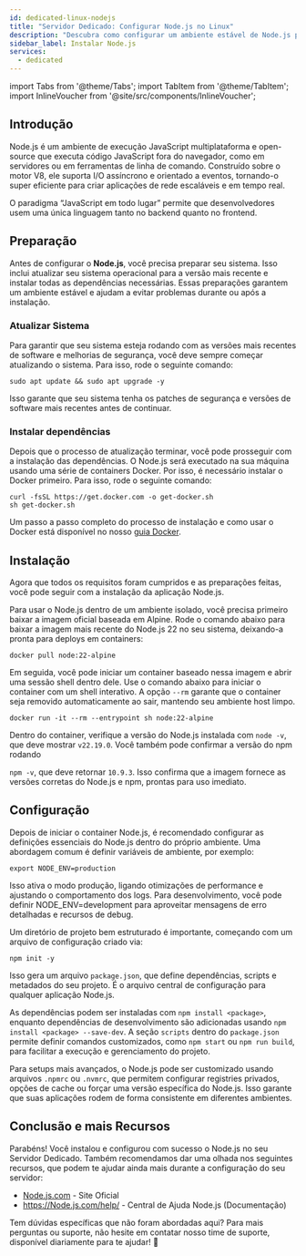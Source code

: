 ```yaml
---
id: dedicated-linux-nodejs
title: "Servidor Dedicado: Configurar Node.js no Linux"
description: "Descubra como configurar um ambiente estável de Node.js para aplicações escaláveis e em tempo real com as melhores práticas e passos de preparação → Saiba mais agora"
sidebar_label: Instalar Node.js
services:
  - dedicated
---
```


import Tabs from '@theme/Tabs';
import TabItem from '@theme/TabItem';
import InlineVoucher from '@site/src/components/InlineVoucher';

## Introdução

Node.js é um ambiente de execução JavaScript multiplataforma e open-source que executa código JavaScript fora do navegador, como em servidores ou em ferramentas de linha de comando. Construído sobre o motor V8, ele suporta I/O assíncrono e orientado a eventos, tornando-o super eficiente para criar aplicações de rede escaláveis e em tempo real.

O paradigma “JavaScript em todo lugar” permite que desenvolvedores usem uma única linguagem tanto no backend quanto no frontend.  



<InlineVoucher />



## Preparação

Antes de configurar o **Node.js**, você precisa preparar seu sistema. Isso inclui atualizar seu sistema operacional para a versão mais recente e instalar todas as dependências necessárias. Essas preparações garantem um ambiente estável e ajudam a evitar problemas durante ou após a instalação.


### Atualizar Sistema
Para garantir que seu sistema esteja rodando com as versões mais recentes de software e melhorias de segurança, você deve sempre começar atualizando o sistema. Para isso, rode o seguinte comando:

```
sudo apt update && sudo apt upgrade -y
```
Isso garante que seu sistema tenha os patches de segurança e versões de software mais recentes antes de continuar.

### Instalar dependências
Depois que o processo de atualização terminar, você pode prosseguir com a instalação das dependências. O Node.js será executado na sua máquina usando uma série de containers Docker. Por isso, é necessário instalar o Docker primeiro. Para isso, rode o seguinte comando:

```
curl -fsSL https://get.docker.com -o get-docker.sh
sh get-docker.sh
```

Um passo a passo completo do processo de instalação e como usar o Docker está disponível no nosso [guia Docker](dedicated-linux-docker.md).



## Instalação

Agora que todos os requisitos foram cumpridos e as preparações feitas, você pode seguir com a instalação da aplicação Node.js.


Para usar o Node.js dentro de um ambiente isolado, você precisa primeiro baixar a imagem oficial baseada em Alpine. Rode o comando abaixo para baixar a imagem mais recente do Node.js 22 no seu sistema, deixando-a pronta para deploys em containers:

```
docker pull node:22-alpine
```

Em seguida, você pode iniciar um container baseado nessa imagem e abrir uma sessão shell dentro dele. Use o comando abaixo para iniciar o container com um shell interativo. A opção `--rm` garante que o container seja removido automaticamente ao sair, mantendo seu ambiente host limpo.

```
docker run -it --rm --entrypoint sh node:22-alpine
```

Dentro do container, verifique a versão do Node.js instalada com `node -v`, que deve mostrar `v22.19.0`. Você também pode confirmar a versão do npm rodando

`npm -v`, que deve retornar `10.9.3`. Isso confirma que a imagem fornece as versões corretas do Node.js e npm, prontas para uso imediato.





## Configuração

Depois de iniciar o container Node.js, é recomendado configurar as definições essenciais do Node.js dentro do próprio ambiente. Uma abordagem comum é definir variáveis de ambiente, por exemplo:

```
export NODE_ENV=production
```

Isso ativa o modo produção, ligando otimizações de performance e ajustando o comportamento dos logs. Para desenvolvimento, você pode definir NODE_ENV=development para aproveitar mensagens de erro detalhadas e recursos de debug.

Um diretório de projeto bem estruturado é importante, começando com um arquivo de configuração criado via:

```
npm init -y
```

Isso gera um arquivo `package.json`, que define dependências, scripts e metadados do seu projeto. É o arquivo central de configuração para qualquer aplicação Node.js.

As dependências podem ser instaladas com `npm install <package>`, enquanto dependências de desenvolvimento são adicionadas usando `npm install <package> --save-dev`. A seção `scripts` dentro do `package.json` permite definir comandos customizados, como `npm start` ou `npm run build`, para facilitar a execução e gerenciamento do projeto.

Para setups mais avançados, o Node.js pode ser customizado usando arquivos `.npmrc` ou `.nvmrc`, que permitem configurar registries privados, opções de cache ou forçar uma versão específica do Node.js. Isso garante que suas aplicações rodem de forma consistente em diferentes ambientes.



## Conclusão e mais Recursos

Parabéns! Você instalou e configurou com sucesso o Node.js no seu Servidor Dedicado. Também recomendamos dar uma olhada nos seguintes recursos, que podem te ajudar ainda mais durante a configuração do seu servidor:

- [Node.js.com](https://Node.js.com/) - Site Oficial
- https://Node.js.com/help/ - Central de Ajuda Node.js (Documentação)

Tem dúvidas específicas que não foram abordadas aqui? Para mais perguntas ou suporte, não hesite em contatar nosso time de suporte, disponível diariamente para te ajudar! 🙂
